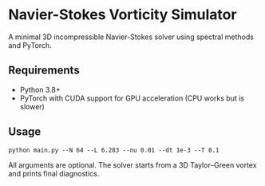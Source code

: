 # Navier-Stokes Vorticity Simulator

A minimal 3D incompressible Navier-Stokes solver using spectral methods and PyTorch.

## Requirements
- Python 3.8+
- PyTorch with CUDA support for GPU acceleration (CPU works but is slower)

## Usage
```
python main.py --N 64 --L 6.283 --nu 0.01 --dt 1e-3 --T 0.1
```
All arguments are optional. The solver starts from a 3D Taylor–Green vortex and prints final diagnostics.
